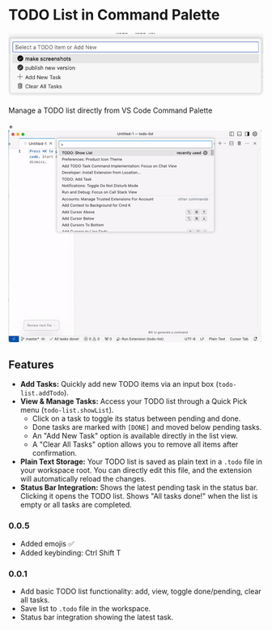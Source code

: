 # TODO List in Command Palette 

![Extension Icon](https://raw.githubusercontent.com/hover-race/vscode-todo-palette/master/images/todo-logo.png)

Manage a TODO list directly from VS Code Command Palette

+![Animation of TODO list features](https://raw.githubusercontent.com/hover-race/vscode-todo-palette/master/images/todo-demo.gif)


## Features

*   **Add Tasks:** Quickly add new TODO items via an input box (`todo-list.addTodo`).
*   **View & Manage Tasks:** Access your TODO list through a Quick Pick menu (`todo-list.showList`).
    *   Click on a task to toggle its status between pending and done.
    *   Done tasks are marked with `[DONE]` and moved below pending tasks.
    *   An "Add New Task" option is available directly in the list view.
    *   A "Clear All Tasks" option allows you to remove all items after confirmation.
*   **Plain Text Storage:** Your TODO list is saved as plain text in a `.todo` file in your workspace root. You can directly edit this file, and the extension will automatically reload the changes.
*   **Status Bar Integration:** Shows the latest pending task in the status bar. Clicking it opens the TODO list. Shows "All tasks done!" when the list is empty or all tasks are completed.



### 0.0.5
- Added emojis ✅
- Added keybinding: Ctrl Shift T

### 0.0.1
- Add basic TODO list functionality: add, view, toggle done/pending, clear all tasks.
- Save list to `.todo` file in the workspace.
- Status bar integration showing the latest task.
